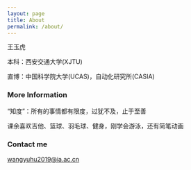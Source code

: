 ```yaml
---
layout: page
title: About
permalink: /about/
---
```


王玉虎

本科：西安交通大学(XJTU)

直博：中国科学院大学(UCAS)，自动化研究所(CASIA)

### More Information

“知度”：所有的事情都有限度，过犹不及，止于至善

课余喜欢吉他、篮球、羽毛球、健身，刚学会游泳，还有简笔动画

### Contact me

[wangyuhu2019@ia.ac.cn](mailto:wangyuhu2019@ia.ac.cn)
